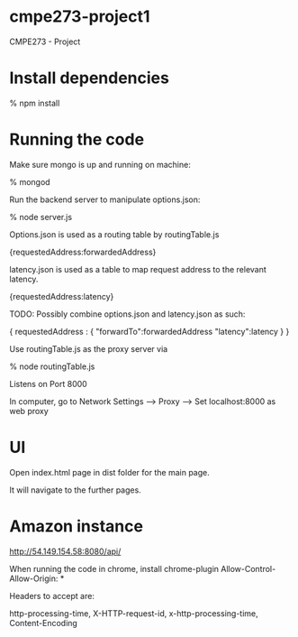 cmpe273-project1
================

CMPE273 - Project 

# Install dependencies

% npm install

# Running the code
Make sure mongo is up and running on machine:

% mongod

Run the backend server to manipulate options.json:

% node server.js

Options.json is used as a routing table by routingTable.js

{requestedAddress:forwardedAddress}

latency.json is used as a table to map request address to the relevant latency.

{requestedAddress:latency}

TODO: Possibly combine options.json and latency.json as such:

{ requestedAddress : {
                        "forwardTo":forwardedAddress
                        "latency":latency
                        }
}

Use routingTable.js as the proxy server via

% node routingTable.js

Listens on Port 8000


In computer, go to Network Settings --> Proxy --> Set localhost:8000 as web proxy


# UI

Open index.html page in dist folder for the main page.

It will navigate to the further pages.

# Amazon instance
http://54.149.154.58:8080/api/

When running the code in chrome, install chrome-plugin Allow-Control-Allow-Origin: *

Headers to accept are:

http-processing-time, X-HTTP-request-id, x-http-processing-time, Content-Encoding
